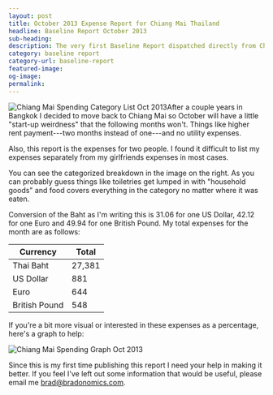 ```yaml
---
layout: post
title: October 2013 Expense Report for Chiang Mai Thailand
headline: Baseline Report October 2013
sub-heading:
description: The very first Baseline Report dispatched directly from Chiang Mai Thailand.
category: baseline report
category-url: baseline-report
featured-image:
og-image:
permalink:
---
```

<img class="alignleft" src="{{ site.url }}/images/baseline-report/Chiang-Mai-Spending-Category-List-Oct-2013.jpg" alt="Chiang Mai Spending Category List Oct 2013">After a couple years in Bangkok I decided to move back to Chiang Mai so October will have a little "start-up weirdness" that the following months won't. Things like higher rent payment---two months instead of one---and no utility expenses.

Also, this report is the expenses for two people. I found it difficult to list my expenses separately from my girlfriends expenses in most cases.

You can see the categorized breakdown in the image on the right. As you can probably guess things like toiletries get lumped in with "household goods" and food covers everything in the category no matter where it was eaten.

Conversion of the Baht as I'm writing this is 31.06 for one US Dollar, 42.12 for one Euro and 49.94 for one British Pound. My total expenses for the month are as follows:

|Currency     |Total |
|-------------|------|
|Thai Baht    |27,381|
|US Dollar    |881   |
|Euro         |644   |
|British Pound|548   |

If you're a bit more visual or interested in these expenses as a percentage, here's a graph to help:

<img class="aligncenter" src="{{ site.url }}/images/baseline-report/Chiang-Mai-Spending-Graph-Oct-2013.jpg" alt="Chiang Mai Spending Graph Oct 2013">

Since this is my first time publishing this report I need your help in making it better. If you feel I've left out some information that would be useful, please email me brad@bradonomics.com.
